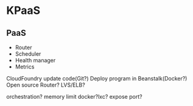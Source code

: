 
# KPaaS

## PaaS

* Router
* Scheduler
* Health manager
* Metrics

CloudFoundry update code(Git?)
Deploy program in Beanstalk(Docker?)
Open source Router?
LVS/ELB?

orchestration?
memory limit docker?lxc?
expose port?